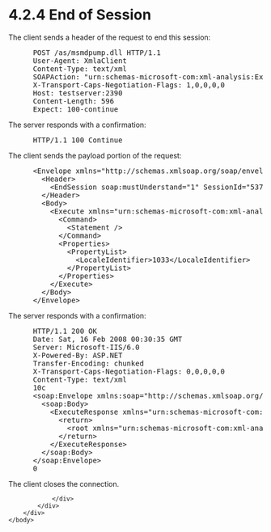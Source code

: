 <html dir="LTR" xmlns:mshelp="http://msdn.microsoft.com/mshelp" xmlns:ddue="http://ddue.schemas.microsoft.com/authoring/2003/5" xmlns:xlink="http://www.w3.org/1999/xlink" xmlns:tool="http://www.microsoft.com/tooltip">
    <head>
        <meta http-equiv="Content-Type" content="text/html; CHARSET=utf-8"></meta>
        <meta name="save" content="history"></meta>
        <title>4.2.4 End of Session</title>
        <xml>
            <mshelp:toctitle title="4.2.4 End of Session"></mshelp:toctitle>
            <mshelp:rltitle title="[MS-SSAS]: End of Session"></mshelp:rltitle>
            <mshelp:keyword index="A" term="d02d01d3-478e-4a77-ba9d-4f56f7ecf337"></mshelp:keyword>
            <mshelp:attr name="DCSext.ContentType" value="open specification"></mshelp:attr>
            <mshelp:attr name="AssetID" value="d02d01d3-478e-4a77-ba9d-4f56f7ecf337"></mshelp:attr>
            <mshelp:attr name="TopicType" value="kbRef"></mshelp:attr>
            <mshelp:attr name="DCSext.Title" value="[MS-SSAS]: End of Session" />
        </xml>
    </head>
    <body>
        <div id="header">
            <h1 class="heading">4.2.4 End of Session</h1>
        </div>
        <div id="mainSection">
            <div id="mainBody">
                <div id="allHistory" class="saveHistory"></div>
                <div id="sectionSection0" class="section" name="collapseableSection">
                    

<p>The client sends a header of the request to end this
session:</p>

<dl>
<dd>
<div><pre> POST /as/msmdpump.dll HTTP/1.1
 User-Agent: XmlaClient
 Content-Type: text/xml
 SOAPAction: &quot;urn:schemas-microsoft-com:xml-analysis:Execute&quot;
 X-Transport-Caps-Negotiation-Flags: 1,0,0,0,0
 Host: testserver:2390
 Content-Length: 596
 Expect: 100-continue
</pre></div>
</dd></dl>

<p>The server responds with a confirmation:</p>

<dl>
<dd>
<div><pre> HTTP/1.1 100 Continue
</pre></div>
</dd></dl>

<p>The client sends the payload portion of the request:</p>

<dl>
<dd>
<div><pre> &lt;Envelope xmlns=&quot;http://schemas.xmlsoap.org/soap/envelope/&quot;&gt;
   &lt;Header&gt;
     &lt;EndSession soap:mustUnderstand=&quot;1&quot; SessionId=&quot;537C61C6-827C-4305-83A6-C8CE4A91001B&quot; xmlns:soap=&quot;http://schemas.xmlsoap.org/soap/envelope/&quot; xmlns=&quot;urn:schemas-microsoft-com:xml-analysis&quot; /&gt;
   &lt;/Header&gt;
   &lt;Body&gt;
     &lt;Execute xmlns=&quot;urn:schemas-microsoft-com:xml-analysis&quot;&gt;
       &lt;Command&gt;
         &lt;Statement /&gt;
       &lt;/Command&gt;
       &lt;Properties&gt;
         &lt;PropertyList&gt;
           &lt;LocaleIdentifier&gt;1033&lt;/LocaleIdentifier&gt;
         &lt;/PropertyList&gt;
       &lt;/Properties&gt;
     &lt;/Execute&gt;
   &lt;/Body&gt;
 &lt;/Envelope&gt;
</pre></div>
</dd></dl>

<p>The server responds with a confirmation:</p>

<dl>
<dd>
<div><pre> HTTP/1.1 200 OK
 Date: Sat, 16 Feb 2008 00:30:35 GMT
 Server: Microsoft-IIS/6.0
 X-Powered-By: ASP.NET
 Transfer-Encoding: chunked
 X-Transport-Caps-Negotiation-Flags: 0,0,0,0,0
 Content-Type: text/xml
 10c
 &lt;soap:Envelope xmlns:soap=&quot;http://schemas.xmlsoap.org/soap/envelope/&quot;&gt;
   &lt;soap:Body&gt;
     &lt;ExecuteResponse xmlns=&quot;urn:schemas-microsoft-com:xml-analysis&quot;&gt;
       &lt;return&gt;
         &lt;root xmlns=&quot;urn:schemas-microsoft-com:xml-analysis:empty&quot;/&gt;
       &lt;/return&gt;
     &lt;/ExecuteResponse&gt;
   &lt;/soap:Body&gt;
 &lt;/soap:Envelope&gt;
 0
</pre></div>
</dd></dl>

<p>The client closes the connection.</p>


                </div>
            </div>
        </div>
    </body>
</html>